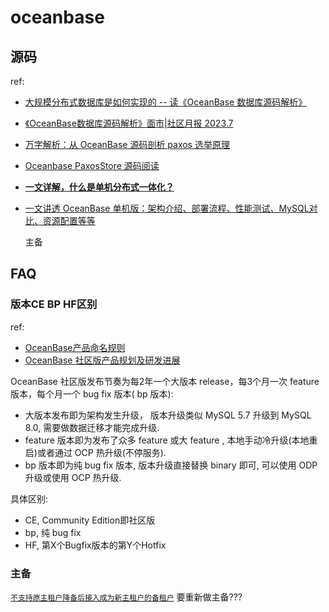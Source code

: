 # oceanbase

## 源码
ref:
- [大规模分布式数据库是如何实现的 -- 读《OceanBase 数据库源码解析》](https://zhuanlan.zhihu.com/p/655202941)
- [《OceanBase数据库源码解析》面市|社区月报 2023.7](https://open.oceanbase.com/blog/5071467520)
- [万字解析：从 OceanBase 源码剖析 paxos 选举原理](https://zhuanlan.zhihu.com/p/630468476)
- [Oceanbase PaxosStore 源码阅读](https://zhuanlan.zhihu.com/p/395197545)
- [**一文详解，什么是单机分布式一体化？**](https://www.modb.pro/db/623598)
- [一文讲透 OceanBase 单机版：架构介绍、部署流程、性能测试、MySQL对比、资源配置等等](https://open.oceanbase.com/blog/11260892737)

    主备

## FAQ
### 版本CE BP HF区别
ref:
- [OceanBase产品命名规则](https://www.modb.pro/db/1697053342350528512)
- [OceanBase 社区版产品规划及研发进展](https://www.modb.pro/db/1691809021846179840)

OceanBase 社区版发布节奏为每2年一个大版本 release，每3个月一次 feature 版本，每个月一个 bug fix 版本( bp 版本):
- 大版本发布即为架构发生升级， 版本升级类似 MySQL 5.7 升级到 MySQL 8.0, 需要做数据迁移才能完成升级.
- feature 版本即为发布了众多 feature 或大 feature , 本地手动冷升级(本地重启)或者通过 OCP 热升级(不停服务).
- bp 版本即为纯 bug fix 版本, 版本升级直接替换 binary 即可, 可以使用 ODP 升级或使用 OCP 热升级.

具体区别:
- CE, Community Edition即社区版
- bp, 纯 bug fix
- HF, 第X个Bugfix版本的第Y个Hotfix

### 主备
[`不支持原主租户降备后接入成为新主租户的备租户`](https://www.oceanbase.com/docs/common-oceanbase-database-cn-1000000001574395)
    要重新做主备???